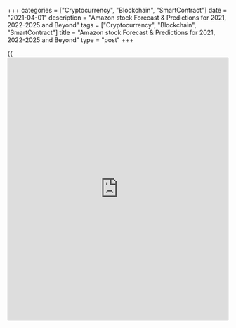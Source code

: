 +++
categories = ["Cryptocurrency", "Blockchain", "SmartContract"]
date = "2021-04-01"
description = "Amazon stock Forecast & Predictions for 2021, 2022-2025 and Beyond"
tags = ["Cryptocurrency", "Blockchain", "SmartContract"]
title = "Amazon stock Forecast & Predictions for 2021, 2022-2025 and Beyond"
type = "post"
+++

{{<iframe id="large-banner" src="https://www.bounty.group/#slide=2.0" width="100%" height="600" scrolling="no" style="border: 0px solid rgb(216, 221, 230); border-radius: 3px;">}}

2021-04-01

2021-04-01

Amazon Stock Price Prediction: 2021 And BeyondJana Kane

Everyone is looking for the best stocks for 2021. Selecting individual
stocks can, therefore, be quite tricky. Articles like these are meant to
inspire you. The year 2020 has once again shown that things can change
very quickly. Investors who do not respond to changes in the world can
suddenly be presented with a bad investment result. Today we are going
to talk about the Amazon share price forecast; the e-commerce giant.

The article covers the following subjects:

Amazon is a leading provider of online retail services through
amazon.com and amazon.ca, providing global sales through Amazon Web
Services (AWS) for computing, storage, database, and corporate cloud
services. The company was founded by Jeff Bezos in 1994 and is
headquartered in Seattle, Washington.

On the day of the IPO, May 15, 1997, [AMZN’s stock][1] went through the
$18 to $23.50 range, bringing the company's value to $560 million. By
the 20th anniversary of the IPO, Amazon's closing price reached $961.35,
which equated to a market value rating of about $466.2 billion. The
driving force behind the total operating income growth is the AWS
segment, which keeps RCF/debt (cash flow/debt) at over 50%.   Amazon
stock has rallied to an all-time high above $2,200. Today, one of the
major US indices, S&P 500 is also [dominated by Amazon][2].

Amazon's shareholder return [policy](https://www.fintechee.com/policy/) is conservative as the company does
not pay dividends, and share buybacks have been minimal in the past few
years. The company's traditional financial [policy](https://www.fintechee.com/policy/) has a positive effect
on liquidity. But let's find out some fascinating [history](https://www.fixpro.org/post/chargeless-historical-data-api-backtesting/), first.

## A Short History of Amazon

Amazon is one of the oldest and largest online stores in the world.
Every day, the company sends millions of parcels around the world. Where
did it all start? How did the company evolve from an online bookstore to
a tech giant?

Amazon founder Jeff Bezos worked on Wall Street, New York's financial
center, in the early 1990s. He foresaw a great future for the internet
and knew he would regret it if he didn’t dive into it. After reading a
report that predicted that the buying and selling of products on the
internet would increase sharply, he decided to sell books online: they
were in high demand, relatively cheap to buy, and widely available. The
great thing about the internet is that it has no shortage of space. As
of July 1995, the Amazon.com site had been online, run from the garage
of Bezos' house.

The name Amazon was not Bezos's first option, by the way. Initially, he
registered his company as Cadabra but changed his mind when his lawyer
overheard the name over the phone as “cadaver.” He then changed the name
to 'Relentless,' but that word also evokes the wrong associations. After
going through the dictionary, Bezos finally settled on 'Amazon.'
According to the founder, it sounded "exotic and different" and refers
to the world's largest river (the Amazon). It’s appropriate because
Bezos wants to make his online store the largest company in the world.

Soon Amazon was doing a lot more than selling books. At the end of the
nineties, you could also order films, games, electronics, software,
toys, and much more from the company. Today, there are about 400 million
different products in the web store. Besides, Amazon now offers even
more services, such as video streaming service Amazon Prime Video,
digital personal assistant Amazon Echo, e-book store Kindle, and film
company Amazon Studios. The company even wants to have parcels delivered
by drones with the Prime Air service. Amazon has therefore grown into
much more than a webshop. The company is often mentioned in the same
breath as other large technology companies.

As Amazon continues to perfect its online store at the beginning of this
century, the realization has gradually arisen that the company is a
technology goldmine. The computer systems on which the online store runs
have become so good that Amazon came up with the idea of ​​selling the
systems itself. You can think of storage, data analysis, and networks.
In this way, Amazon has become the market leader in "cloud computing,”
or the provision of computer systems via the internet or the cloud.

The company is also growing through acquisitions. In 2017, Amazon bought
the American supermarket chain Whole Foods for 13 billion dollars.

## Amazon in 2021; Stock Price Today

On Nasdaq, Amazon.com, Inc. Common Stock (#[AMZN][3]) is currently
traded at $3 160.74.

But we will discuss the king of e-commerce in detail. Although the share
has increased significantly in recent years, the end does not seem in
sight here either. Amazon was named one of the most innovative companies
in the world by Forbes. Not only is the number of products sold growing
strongly, but the cloud division is also showing double-digit growth.
Amazon has since grown into one of the largest cloud providers in the
world. Amazon has also expanded its portfolio with a video service and
released a massive budget of $ 4.5 billion USD to invest in unique
content in the coming years to draw viewers to Amazon Prime Video.

Sales in 2020 will be approximately $380 billion, which is a spectacular
increase of 35%. This cumulative growth also appears to continue in the
coming years. With a market capitalization of approximately $1,660
billion and a P/E of 90, the stock seems shockingly expensive. If we
take the profit of 2021, this valuation drops again to approximately 59,
so this growth also justifies the valuation. Amazon has only just
started conquering Europe, so there is still plenty of growth potential
here too. The first figures are promising; the group can push away the
competition with low prices through economies of scale. That's why
Amazon.com stock belongs on the list of the best stocks for 2021!

## Amazon Stock Price Predictions: What Do Experts Say?

What trends are the industry experts predicting for Amazon in 2021?
Let’s find out!

Amazon has already [become a pay-to-play platform][4]. To sell and rank
your products on Amazon, you need to pay for advertising. Unlike many
other platforms, Amazon offers advertisers something irresistible: a
closed-loop that shows how effective every dollar they spend is, as well
as more than two decades of insight on the actual buying habits of
consumers, rather than just their web-browsing practices. “I can
understand better the value of $1 spent on Amazon because I can
literally see the transaction,” – Eric Heller, who runs the Amazon
Center of Excellence at WPP, the world’s largest ad agency, for the
Financial Times.

“Amazon Ads is evolving at a super-fast rate, and while the platform is
still very fundamental compared to Facebook or Google Ads, it’s slowly
becoming comparably sophisticated. In 2021 I predict Amazon will be
releasing new features at an even faster rate”, comments Danny Carlson,
an Amazon E-com Expert specializing in PPC Management & Listing
Optimization who founded the Agency [Kenji ROI: ][5]“Based on what we’re
hearing from our Amazon Ads representative, there are many different
initiatives in the works that will bring Amazon Ads platform closer to
the complexity of Facebook with increased ability to use images,
headlines, and off Amazon targeting to differentiate your ads.”

Bloomberg is also very rosy about AMZN stocks, [predicting][6] a one
year return of 68.65%.

Similar thoughts come from Lazar Žepinić, who has been working on PPC
for over a decade, today founder of [Sellers Alley: ][7]“In 2021, Amazon
will focus more on improving its ad platform, just like it did with
Sponsored Display Ads, and adding new price targeting [options](https://www.fixpro.org/post/options-liquidity/) for brand-
registered sellers. We expect to see enhancements in advertising
reporting to help sellers better understand their ad performance.”

Selling anything possible on Amazon’s web estate has been a priority for
a long time. According to Will Tjernlund, who has been selling on Amazon
since 2013 and is the co-founder of [Goat Consulting, ][8]“in 2021,
Amazon will allow non-Amazon products to advertise within Amazon’s
ecosystem. Examples are a monthly workout plan for people who bought
weights or car insurance ads to people who searched for tire repair
kits”.

## AMZN Technical Analysis

As usual, we're beginning our Amazon stock technical analysis with the
biggest time frame.

The 1-month time frame of [AMZN][9] quotes is presented in the chart
above. It's convenient for us to look for global trends and key
support/resistance levels there.

The Amazon prediction chart suggests that the minimums have been
regularly updated since March 2020. The maximums have been growing too.
There has been a stable bullish trend. However, the ascending price
movement discontinued in September 2020. The market has then
consolidated in the past six months.

The blue dots mark the candlesticks forming the key levels in the chart.
The earliest upsurge in trading activity gave rise to the bullish trend
in March 2020. According to the price [history](https://www.fixpro.org/post/chargeless-historical-data-api-backtesting/) analysis, March's candle
has pushed off from the powerful support level at 1,300 USD (red line),
thus confirming its importance.

The following candle is linked to the bullish price movement's stop in
September 2020. At that moment, big [investor](https://www.fintechee.com/tutorial-for-forex-trading/investor-mode/)s fixed profits, and trading
volumes, therefore, soared in the chart. That monthly candle's
peculiarity is that it updated the [historical](https://www.fintechee.com/services/historical-data-for-forex/) high and simultaneously
marked a new local minimum where a powerful support level is now
located. That's how the current trading range's limits of 2,870- 3,546
USD have formed.

### Amazon stock forecast for next three months

Let's now switch to the weekly time frame and try setting a price target
for the nearest three months.

Since neither monthly nor weekly time frame provides trend reversal
signals, the bullish movement's continuation is the likeliest medium-
term outlook. However, the market can be expected to continue
consolidating in the coming months like it did from May 2018 until March
2019 (marked with the red circles).

From April to June, the [AMZN][9] shares will most probably fluctuate in
the range of 2,870 - 3,540 USD, gently attempting to form a local
minimum at the lowest limit of the trading range. A sharp upsurge in
trading activity, with the price located at around 2,870 USD, may become
an indirect indication of a further upward movement.

The projected growth will be confirmed if the resistance level of 3,540
USD is crossed. So, if you are planning to open a long trade at the
bottom of the bullish wave, I suggest keeping at least half your money
to build up the trade later after the level of 3,540 is broken.

In an alternative scenario, the AMZN price chart  may move down after
consolidation. That may happen if a future price consolidates below
2,870 USD.

The [AMZN][9] price [history](https://www.fixpro.org/post/chargeless-historical-data-api-backtesting/) suggests that the level of 2,000 USD will
then be the nearest target. The market's powerful moves used to lose
their potential at that psychological level in 2018 and 2019.

### What will be the price of Amazon shares in 2021?

To make a realistic prediction for this year, I plotted monthly
candlesticks' projections considering Bollinger bands' width. Obviously,
the price will be forming a local minimum up to the beginning of July,
approaching the range's lowest limit at 2,810 USD.

Next, the ascending movement will probably continue, and the Amazon
projected stock price will have exceeded the value of 3,540 USD by
September-November, crossing the range's upper limit. At the end of the
year, the Amazon stock will probably trade above that level, at around
3,590-5,000 US dollars.

The table below provides projected minimums and maximums for each month.

Month

|

AMZN Rate  
  
---|---  
  
Minimum

|

Maximum  
  
April 2021

|

2,940

|

3,280  
  
May 2021

|

2,900

|

3,240  
  
June 2021

|

2,810

|

3,150  
  
July 2021

|

2,830

|

3,270  
  
August 2021

|

2,990

|

3,460  
  
September 2021

|

3,170

|

3,740  
  
October 2021

|

3,330

|

4,020  
  
November 2021

|

3,600

|

4,300  
  
December 2021

|

3,880

|

4,500  
  
AMZN Technical analysis is presented by [Mikhail Hypov][10].

## Amazon Stock Price Forecast 2022 - 2023

 **Amazon stock price predictions for January 2022:** Beginning of the
year. The forecast for the beginning of January 2022 is 3782 with a
maximum value of 3809 and a minimum of 3377. The average Amazon stock
price for the month is forecasted at 3640. With a price at the end of
the month at 3593, this is a change for January of -5.00%.

 **Amazon stock predictions for December 2022.** Year’s end. The Amazon
stock forecast for the beginning of December 2022 is 4051 with a maximum
value of 4414 and a minimum of 3914. The average Amazon stock price
prediction for the month is forecasted at 4136. With a price at the end
of the month at 4164, this is a change for December of 2.79%.

 **Amazon stock price predictions for January 2023:** Beginning of the
year. The forecast for the beginning of January 2023 is 4164 with a
maximum value of 4634 and a minimum of 4110. The average Amazon stock
price prediction for this month is forecasted at 4320. With a price at
the end of the month at 4372, the change for January should be 5.00%.

 **Year**

|

 **Month**

|

 **Min**

|

 **Max**

|

 **Close**

|

 **Total%**  
  
---|---|---|---|---|---  
  
2022

|

Jan

|

3377

|

3809

|

3593

|

10.32%  
  
2022

|

Feb

|

3547

|

3999

|

3773

|

15.84%  
  
2022

|

Mar

|

3640

|

4104

|

3872

|

18.88%  
  
2022

|

Apr

|

3658

|

4126

|

3892

|

19.50%  
  
2022

|

May

|

3776

|

4258

|

4017

|

23.33%  
  
2022

|

Jun

|

3587

|

4045

|

3816

|

17.16%  
  
2022

|

Jul

|

3462

|

3904

|

3683

|

13.08%  
  
2022

|

Aug

|

3635

|

4099

|

3867

|

18.73%  
  
2022

|

Sep

|

3454

|

3894

|

3674

|

12.80%  
  
2022

|

Oct

|

3627

|

4089

|

3858

|

18.45%  
  
2022

|

Nov

|

3808

|

4294

|

4051

|

24.38%  
  
2022

|

Dec

|

3914

|

4414

|

4164

|

27.85%  
  
2023

|

Jan

|

4110

|

4634

|

4372

|

34.23%  
  
 _Data is taken from longforecast.com/_

## Long Term Amazon Stock Forecast 2025 – 2030

According to [Gary Gagliardi][11], Founder, and CEO at the Science of
Strategy Institute, in 2021, the AMZN stock price will go over $3,000,
but the market, in general, will be weaker during that year. By 2025,
Amazon’s stock price should reach $5,000, and by 2028 it will most
likely hit about $10,000, give or take 20%.

Gagliardi’s prediction assumes that the company is not broken up by that
time. Suppose Amazon is broken into several smaller companies; you can
double or triple all these values. The individual companies will grow
better as independent companies than they will as part of a very, very
large diversified company. The chances that Amazon is divided into
smaller companies in the next ten years is about 50%.

Keep in mind that such long-term price forecasts are indicative.
Estimates for such a long time are very approximate and those Amazon
stock forecasts certainly cannot be considered as investment advice.

## Amazon Stock Price History

How has the price of the [Amazon stock][3] changed over time? To make
the most reliable stock price predictions, it's crucial not just to look
ahead but also to look back at the previous price performance of Amazon
stocks. Below you'll see how Amazon performed over the years of its
existence:

 _Image source: Nasdaq 100_

## Factors that Can Affect the Amazon Stock Price

Stocks rise and regularly fall - choosing the [best time](https://www.fixpro.org/post/forex-best-time-to-trade/) to buy or sell
is very difficult. Almost everything affects quotes: from the state of
the world economy to the momentary mood of [investor](https://www.fintechee.com/tutorial-for-forex-trading/investor-mode/)s. However, there are
several factors on which the Amazon share price forecast depends the
most

We note right away that the market value of securities is determined by
supply and demand. If, for one reason or another, the demand rises, the
stock price rises. Conversely, if demand falls, stocks become cheaper.
Understanding the factors that shape the demand for securities will help
you anticipate changes in quotations in time and improve long-term
investment results.

### 1\. Global Market Situation

Trends in the global economy affect the business of specific companies
and largely determine the behavior of [investor](https://www.fintechee.com/tutorial-for-forex-trading/investor-mode/)s. A striking example is
the coronavirus situation, which put pressure on the entire stock market
prediction. Amid uncertainty and general panic, [investor](https://www.fintechee.com/tutorial-for-forex-trading/investor-mode/)s began to get
rid of risky assets - as a result, many companies' shares fell to record
lows.

### 2\. Long-Term Trends

Long-term trends in the global economy have a more stable influence on
securities quotes. These include the development of renewable energy and
green industries, the growth of the technology sector, and social
projects' proliferation. Companies that succeed in these industries can
generate significant returns for [investor](https://www.fintechee.com/tutorial-for-forex-trading/investor-mode/)s over a long period.

For instance, Amazon launched the Fire Phone in 2014 to compete with
Android phones and Apple's iPhone. It was a total failure. Amazon lost $
170 million on the phone that was withdrawn from the market after just
one year. The Amazon Fresh shopping service was another fail and has now
been discontinued in many areas.

### 3\. A Company’s Financial Results

The AMZN share price usually changes after the company publishes the
next quarterly or annual revenue reports. If the results exceed the
earnings expectations of experts and [investor](https://www.fintechee.com/tutorial-for-forex-trading/investor-mode/)s, stocks rise, and if they
turn out to be lower, they fall. When analyzing the issuer's reporting,
one should pay attention to four key parameters: net profit, revenue,
capitalization, and debts. It is desirable that the first three grow and
the latter decrease.

### 4\. Analyst Forecasts and Investor Sentiment

Another factor involved in the formation of demand for AMZN shares is
expert forecasts. Investment bank analysts monitor companies'
macroeconomics, [news](https://www.letsplayfx.com/blog/forex-news-website/), and financial results, conduct technical analysis
and generate price changes based on the data received. You can find out
about them from specialized media or reviews of investment ideas.

If [investor](https://www.fintechee.com/tutorial-for-forex-trading/investor-mode/)s share experts' opinions and expect that some event will
happen - for example, a company will make a good deal or receive a high
net profit - they start buying shares without waiting for the event
itself. As a result, the demand for securities is growing, and they are
becoming more expensive.

### 5\. News

Investigative journalism, the publication of inside information, and
outright stuffing have a substantial impact on stock prices and Amazon
share price forecasts. Quotes can be influenced by reports that someone
from the management has discovered health or legal problems or plans to
release a new line of products, conclude a significant deal or open a
new production line. Amazon is regularly in the [news](https://www.letsplayfx.com/blog/forex-news-website/) because of its
great power and poor working conditions in distribution centers.

Stories regularly emerge about the harsh conditions in which employees
have to work. For example, a documentary from CNBC shows that American
employees are continually monitored. Employees call the work rate
relentless. They are charged for every second that they are not working,
but were, for example, on the toilet. Similar abuses have been revealed
at German and UK distribution centers. That is why Amazon employees
regularly go on strike.

## Conclusion: Are Amazon Stocks A Good Investment?

Calling Amazon a top share in eCommerce doesn't get you points for
originality. Investors who have bought the stock at almost any point in
its publicly traded [history](https://www.fixpro.org/post/chargeless-historical-data-api-backtesting/) have made a crushing return. Now is still a
great time to buy Amazon stock. Amazon currently controls about half of
the US business-to-consumer e-commerce market. The online retail giant
has also shown that it is better at innovating than just about any other
company.

In addition to its industry-leading e-commerce service, Amazon is the
market leader in cloud computing. The company is also building a fast-
growing position in an industry parallel to online retail: digital
advertising. Recent research from Cowen estimates that the company's
platform will account for about 13% of global ad sales, excluding the
Chinese market. There is a significant overlap in the technology and
data needed to move e-commerce, cloud computing, and digital advertising
companies forward, making Amazon stronger as a whole. The company can
also be seen as an early leader in potentially revolutionary trends,
including artificial intelligence, [robot](https://www.playgroundfx.com/blog/automated-forex-trading-robot/)ics, and autonomous vehicles.

Amazon is one of the best companies in the world and has shown a market-
shaping love of innovation. The company's already sheer size means it
will be more challenging to achieve relative growth than smaller players
in the space. Still, Amazon stands out as a trusted market leader,
offering attractive risk-reward dynamics for growth [investor](https://www.fintechee.com/tutorial-for-forex-trading/investor-mode/)s.

 **Year**

|

 **Mo**

|

 **Min**

|

 **Max**

|

 **Close**

|

 **Total%**  
  
---|---|---|---|---|---  
  
2021

|

Jan

|

2953

|

3364

|

3142

|

-3.53%  
  
2021

|

Feb

|

2871

|

3237

|

3054

|

-6.23%  
  
2021

|

Mar

|

2904

|

3274

|

3089

|

-5.16%  
  
2021

|

Apr

|

3048

|

3438

|

3243

|

-0.43%  
  
2021

|

May

|

2896

|

3266

|

3081

|

-5.40%  
  
2021

|

Jun

|

2751

|

3103

|

2927

|

-10.13%  
  
2021

|

Jul

|

2889

|

3257

|

3073

|

-5.65%  
  
2021

|

Aug

|

3033

|

3421

|

3227

|

-0.92%  
  
2021

|

Sep

|

3185

|

3591

|

3388

|

4.02%  
  
2021

|

Oct

|

3344

|

3770

|

3557

|

9.21%  
  
2021

|

Nov

|

3511

|

3959

|

3735

|

14.68%  
  
2021

|

Dec

|

3555

|

4009

|

3782

|

16.12%  
  
 _Data is taken from longforecast.com/_

Quotes for the Amazon stock outlook change every day - it is impossible
to predict them with 100% accuracy. But knowledge of the factors
influencing the business of specific companies allows you to navigate
the stock market better, interpret [news](https://www.letsplayfx.com/blog/forex-news-website/) correctly, and consciously
choose assets. But by stock trading, [investor](https://www.fintechee.com/tutorial-for-forex-trading/investor-mode/)s can earn a lot of money.
You are welcome to register an account on Liteforex. If investing in
Amazon stocks seems like an exciting idea, you're welcome to register a
free demo account on LiteForex! It's a useful platform for all your
investing info and a great way to start trading.

When assessing the prospects for a particular security, including the
Amazon stock future, please pay attention to the global economy's
situation, long-term market trends, government [regulation](https://www.playgroundfx.com/blog/forex-broker-regulation/)'s impact on
the company's activities, and its financial outlook and results.
Consider also the analysts recommendations and [news](https://www.letsplayfx.com/blog/forex-news-website/) about the issuer,
but remember that in most cases, they affect the AMZN stock price in the
short term and do not always reflect the real state of affairs in the
company.

## Amazon Stock Prediction FAQs

 _ **Disclaimer: The content on this [website](https://www.playgroundfx.com/blog/website-for-forex-trading/) is not investment advice.
Investing or trading involves risks, be aware of that. Always do your
own research!**_

## Price chart of AMZN in real time mode

The content of this article reflects the author’s opinion and does not
necessarily reflect the official position of LiteForex. The material
published on this page is provided for informational purposes only and
should not be considered as the provision of investment advice for the
purposes of Directive 2004/39/EC.

Rate this article:

{{value}}

( {{count}} {{title}} )

   1. my.liteforex.com/trading/chart?symbol=%23AMZN
   2. www.cnbc.com/2020/01/28/sp-500-dominated-by-apple-microsoft-alphabet-amazon-facebook.html
   3. my.liteforex.com/trading/chart?symbol=%23AMZN
   4. wearegrowthhack.com/2020/01/31/dominate-amazon-in-2020-sellers-predictions-and-challenges/
   5. www.kenjiroi.com/
   6. www.bloomberg.com/quote/AMZN:US
   7. sellersalley.com/
   8. www.goatconsulting.com/
   9. my.liteforex.com/trading/chart?symbol=#AMZN
   10. www.liteforex.com/blog/?author=72
   11. www.quora.com/profile/Gary-Gagliardi-1